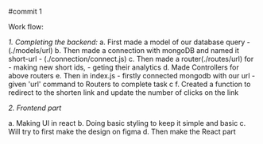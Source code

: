 #commit 1

Work flow:

*1. Completing the backend:*
 a. First made a model of our database query - (./models/url)
 b. Then made a connection with mongoDB and named it short-url - (./connection/connect.js)
 c. Then made a router(./routes/url) for 
        - making new short ids,
        - geting their analytics
 d. Made Controllers for above routers
 e. Then in index.js 
        - firstly connected mongodb with our url
        - given 'url' command to Routers to complete task c
 f. Created a function to redirect to the shorten link and update the number of clicks on the link



*2. Frontend part*

 a. Making UI in react
 b. Doing basic styling to keep it simple and basic
 c. Will try to first make the design on figma
 d. Then make the React part
